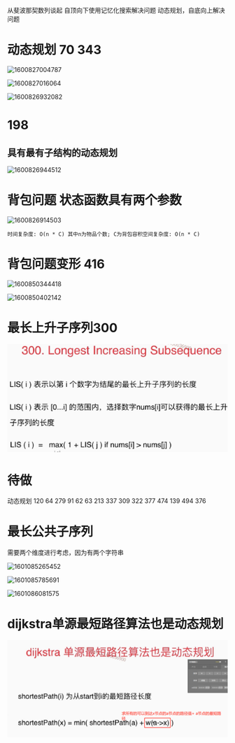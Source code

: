 从斐波那契数列谈起  自顶向下使用记忆化搜索解决问题   动态规划，自底向上解决问题

# 动态规划  70  343

![1600827004787](https://gitee.com/gu_chun_bo/picture/raw/master/image/20200923163635-378878.png)

![1600827016064](https://gitee.com/gu_chun_bo/picture/raw/master/image/20200923163635-632363.png)

![1600826932082](https://gitee.com/gu_chun_bo/picture/raw/master/image/20200923100906-579354.png)

# 198  

## 具有最有子结构的动态规划

![1600826944512](https://gitee.com/gu_chun_bo/picture/raw/master/image/20200923100906-5226.png) 



# 背包问题  状态函数具有两个参数

![1600826914503](https://gitee.com/gu_chun_bo/picture/raw/master/image/20200923163641-65694.png)

```
时间复杂度: O(n * C) 其中n为物品个数; C为背包容积空间复杂度: O(n * C)
```

# 背包问题变形 416

![1600850344418](https://gitee.com/gu_chun_bo/picture/raw/master/image/20200923163905-442518.png)

![1600850402142](https://gitee.com/gu_chun_bo/picture/raw/master/image/20200923164002-476861.png)



# 最长上升子序列300 



![1601051279816](assets/1601051279816.png)





































# 待做

  动态规划  120  64  279  91   62   63   213   337  309  322	377  474	139  494   376



# 最长公共子序列

需要两个维度进行考虑，因为有两个字符串

![1601085265452](https://gitee.com/gu_chun_bo/picture/raw/master/image/20200926095427-703482.png)

![1601085785691](https://gitee.com/gu_chun_bo/picture/raw/master/image/20200926100800-992398.png)

![1601086081575](https://gitee.com/gu_chun_bo/picture/raw/master/image/20200926100803-899702.png)



# dijkstra单源最短路径算法也是动态规划

![1601086458791](assets/1601086458791.png)